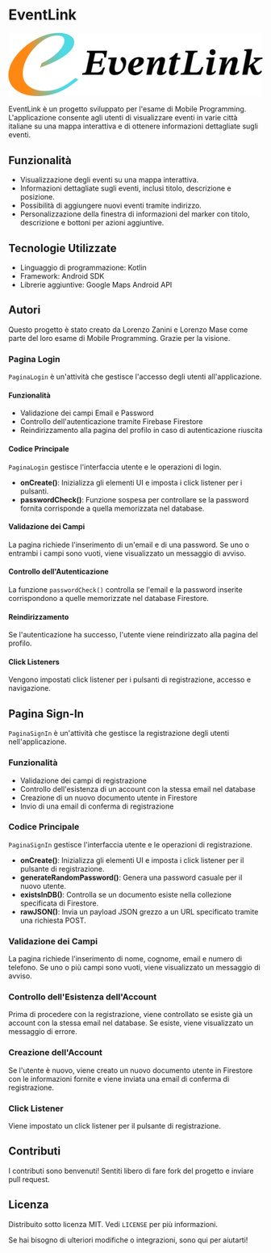 # EventLink

![EventLink Logo](Logo.png)

EventLink è un progetto sviluppato per l'esame di Mobile Programming. L'applicazione consente agli utenti di visualizzare eventi in varie città italiane su una mappa interattiva e di ottenere informazioni dettagliate sugli eventi.

## Funzionalità

- Visualizzazione degli eventi su una mappa interattiva.
- Informazioni dettagliate sugli eventi, inclusi titolo, descrizione e posizione.
- Possibilità di aggiungere nuovi eventi tramite indirizzo.
- Personalizzazione della finestra di informazioni del marker con titolo, descrizione e bottoni per azioni aggiuntive.

## Tecnologie Utilizzate

- Linguaggio di programmazione: Kotlin
- Framework: Android SDK
- Librerie aggiuntive: Google Maps Android API

## Autori

Questo progetto è stato creato da Lorenzo Zanini e Lorenzo Mase come parte del loro esame di Mobile Programming. Grazie per la visione.

### Pagina Login

`PaginaLogin` è un'attività che gestisce l'accesso degli utenti all'applicazione.

#### Funzionalità

- Validazione dei campi Email e Password
- Controllo dell'autenticazione tramite Firebase Firestore
- Reindirizzamento alla pagina del profilo in caso di autenticazione riuscita

#### Codice Principale

`PaginaLogin` gestisce l'interfaccia utente e le operazioni di login.

- **onCreate()**: Inizializza gli elementi UI e imposta i click listener per i pulsanti.
- **passwordCheck()**: Funzione sospesa per controllare se la password fornita corrisponde a quella memorizzata nel database.

#### Validazione dei Campi

La pagina richiede l'inserimento di un'email e di una password. Se uno o entrambi i campi sono vuoti, viene visualizzato un messaggio di avviso.

#### Controllo dell'Autenticazione

La funzione `passwordCheck()` controlla se l'email e la password inserite corrispondono a quelle memorizzate nel database Firestore.

#### Reindirizzamento

Se l'autenticazione ha successo, l'utente viene reindirizzato alla pagina del profilo.

#### Click Listeners

Vengono impostati click listener per i pulsanti di registrazione, accesso e navigazione.

## Pagina Sign-In

`PaginaSignIn` è un'attività che gestisce la registrazione degli utenti nell'applicazione.

### Funzionalità

- Validazione dei campi di registrazione
- Controllo dell'esistenza di un account con la stessa email nel database
- Creazione di un nuovo documento utente in Firestore
- Invio di una email di conferma di registrazione

### Codice Principale

`PaginaSignIn` gestisce l'interfaccia utente e le operazioni di registrazione.

- **onCreate()**: Inizializza gli elementi UI e imposta i click listener per il pulsante di registrazione.
- **generateRandomPassword()**: Genera una password casuale per il nuovo utente.
- **existsInDB()**: Controlla se un documento esiste nella collezione specificata di Firestore.
- **rawJSON()**: Invia un payload JSON grezzo a un URL specificato tramite una richiesta POST.

### Validazione dei Campi

La pagina richiede l'inserimento di nome, cognome, email e numero di telefono. Se uno o più campi sono vuoti, viene visualizzato un messaggio di avviso.

### Controllo dell'Esistenza dell'Account

Prima di procedere con la registrazione, viene controllato se esiste già un account con la stessa email nel database. Se esiste, viene visualizzato un messaggio di errore.

### Creazione dell'Account

Se l'utente è nuovo, viene creato un nuovo documento utente in Firestore con le informazioni fornite e viene inviata una email di conferma di registrazione.

### Click Listener

Viene impostato un click listener per il pulsante di registrazione.

## Contributi

I contributi sono benvenuti! Sentiti libero di fare fork del progetto e inviare pull request.

## Licenza

Distribuito sotto licenza MIT. Vedi `LICENSE` per più informazioni.

Se hai bisogno di ulteriori modifiche o integrazioni, sono qui per aiutarti!
